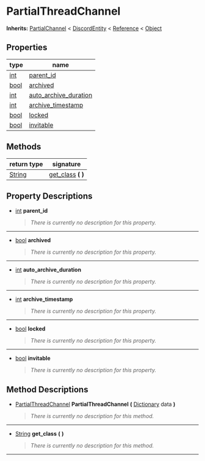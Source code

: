   
# PartialThreadChannel
  
**Inherits:** [PartialChannel](./class_partialchannel.md) < [DiscordEntity](./class_discordentity.md) < [Reference](https://docs.godotengine.org/en/3.5/classes/class_reference.html) < [Object](https://docs.godotengine.org/en/3.5/classes/class_object.html)  
  
  
## Properties
  
| type                                                                | name                                                       |
|---------------------------------------------------------------------|------------------------------------------------------------|
| [int](https://docs.godotengine.org/en/3.5/classes/class_int.html)   | [parent\_id](#property-parent-id)                          |
| [bool](https://docs.godotengine.org/en/3.5/classes/class_bool.html) | [archived](#property-archived)                             |
| [int](https://docs.godotengine.org/en/3.5/classes/class_int.html)   | [auto\_archive\_duration](#property-auto-archive-duration) |
| [int](https://docs.godotengine.org/en/3.5/classes/class_int.html)   | [archive\_timestamp](#property-archive-timestamp)          |
| [bool](https://docs.godotengine.org/en/3.5/classes/class_bool.html) | [locked](#property-locked)                                 |
| [bool](https://docs.godotengine.org/en/3.5/classes/class_bool.html) | [invitable](#property-invitable)                           |  
  
## Methods
  
| return type                                                             | signature                                    |
|-------------------------------------------------------------------------|----------------------------------------------|
| [String](https://docs.godotengine.org/en/3.5/classes/class_string.html) | [get\_class](#method-get-class) **(**  **)** |  
  
## Property Descriptions
  
- <a name="property-parent-id"></a>[int](https://docs.godotengine.org/en/3.5/classes/class_int.html) **parent_id**  
  
	> *There is currently no description for this property.*  
________________

- <a name="property-archived"></a>[bool](https://docs.godotengine.org/en/3.5/classes/class_bool.html) **archived**  
  
	> *There is currently no description for this property.*  
________________

- <a name="property-auto-archive-duration"></a>[int](https://docs.godotengine.org/en/3.5/classes/class_int.html) **auto_archive_duration**  
  
	> *There is currently no description for this property.*  
________________

- <a name="property-archive-timestamp"></a>[int](https://docs.godotengine.org/en/3.5/classes/class_int.html) **archive_timestamp**  
  
	> *There is currently no description for this property.*  
________________

- <a name="property-locked"></a>[bool](https://docs.godotengine.org/en/3.5/classes/class_bool.html) **locked**  
  
	> *There is currently no description for this property.*  
________________

- <a name="property-invitable"></a>[bool](https://docs.godotengine.org/en/3.5/classes/class_bool.html) **invitable**  
  
	> *There is currently no description for this property.*
  
  
## Method Descriptions
  
- <a name="method-PartialThreadChannel"></a>[PartialThreadChannel](./class_partialthreadchannel.md) **PartialThreadChannel** **(** [Dictionary](https://docs.godotengine.org/en/3.5/classes/class_dictionary.html) data **)**  
  
	> *There is currently no description for this method.*  
________________

- <a name="method-get-class"></a>[String](https://docs.godotengine.org/en/3.5/classes/class_string.html) **get\_class** **(**  **)**  
  
	> *There is currently no description for this method.*  
________________

  
